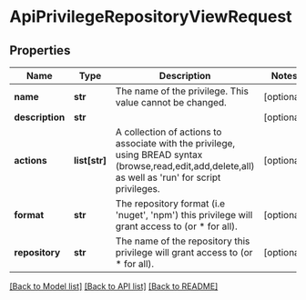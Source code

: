 # ApiPrivilegeRepositoryViewRequest

## Properties
Name | Type | Description | Notes
------------ | ------------- | ------------- | -------------
**name** | **str** | The name of the privilege.  This value cannot be changed. | [optional] 
**description** | **str** |  | [optional] 
**actions** | **list[str]** | A collection of actions to associate with the privilege, using BREAD syntax (browse,read,edit,add,delete,all) as well as &#x27;run&#x27; for script privileges. | [optional] 
**format** | **str** | The repository format (i.e &#x27;nuget&#x27;, &#x27;npm&#x27;) this privilege will grant access to (or * for all). | [optional] 
**repository** | **str** | The name of the repository this privilege will grant access to (or * for all). | [optional] 

[[Back to Model list]](../README.md#documentation-for-models) [[Back to API list]](../README.md#documentation-for-api-endpoints) [[Back to README]](../README.md)

